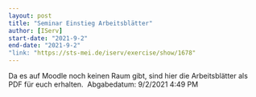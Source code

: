 ```yaml
---
layout: post
title: "Seminar Einstieg Arbeitsblätter"
author: [IServ]
start-date: "2021-9-2"
end-date: "2021-9-2"
"link: "https://sts-mei.de/iserv/exercise/show/1678"
---
```

Da es auf Moodle noch keinen Raum gibt, sind hier die Arbeitsblätter als PDF für euch erhalten. 
Abgabedatum: 9/2/2021 4:49 PM